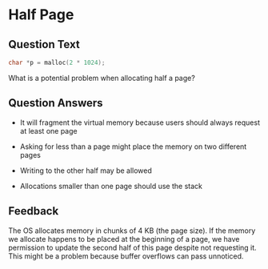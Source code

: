 # Half Page

## Question Text

```c
char *p = malloc(2 * 1024);
```

What is a potential problem when allocating half a page?

## Question Answers

- It will fragment the virtual memory because users should always request at least one page

- Asking for less than a page might place the memory on two different pages

+ Writing to the other half may be allowed

- Allocations smaller than one page should use the stack

## Feedback

The OS allocates memory in chunks of 4 KB (the page size).
If the memory we allocate happens to be placed at the beginning of a page, we have permission to update the second half of this page despite not requesting it.
This might be a problem because buffer overflows can pass unnoticed.
